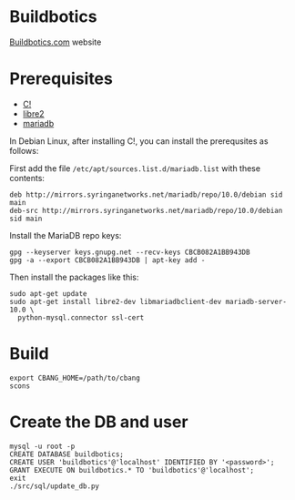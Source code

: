 Buildbotics
===========

[Buildbotics.com](http://buildbotics.com/) website

# Prerequisites
  - [C!](https://github.com/CauldronDevelopmentLLC/cbang)
  - [libre2](https://code.google.com/p/re2/)
  - [mariadb](https://mariadb.org/)

In Debian Linux, after installing C!, you can install the prerequsites as
follows:

First add the file ```/etc/apt/sources.list.d/mariadb.list``` with these
contents:

    deb http://mirrors.syringanetworks.net/mariadb/repo/10.0/debian sid main
    deb-src http://mirrors.syringanetworks.net/mariadb/repo/10.0/debian sid main

Install the MariaDB repo keys:

    gpg --keyserver keys.gnupg.net --recv-keys CBCB082A1BB943DB
    gpg -a --export CBCB082A1BB943DB | apt-key add -

Then install the packages like this:

    sudo apt-get update
    sudo apt-get install libre2-dev libmariadbclient-dev mariadb-server-10.0 \
      python-mysql.connector ssl-cert

# Build

    export CBANG_HOME=/path/to/cbang
    scons

# Create the DB and user

    mysql -u root -p
    CREATE DATABASE buildbotics;
    CREATE USER 'buildbotics'@'localhost' IDENTIFIED BY '<password>';
    GRANT EXECUTE ON buildbotics.* TO 'buildbotics'@'localhost';
    exit
    ./src/sql/update_db.py

